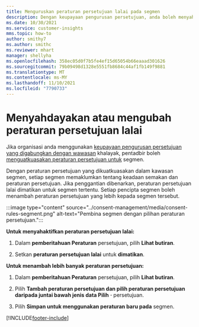 ```yaml
---
title: Menguruskan peraturan persetujuan lalai pada segmen
description: Dengan keupayaan pengurusan persetujuan, anda boleh menyahdayakan atau mengubah peraturan persetujuan lalai jika penggantian didayakan.
ms.date: 10/30/2021
ms.service: customer-insights
mms.topic: how-to
author: smithy7
ms.author: smithc
ms.reviewer: mhart
manager: shellyha
ms.openlocfilehash: 358ec05d0f7b5fe4ef15d65054b66eaaad301626
ms.sourcegitcommit: 79b09498d1328e5551fb8684c44af1fb149f9881
ms.translationtype: MT
ms.contentlocale: ms-MY
ms.lasthandoff: 11/10/2021
ms.locfileid: "7790733"
---
```

# <a name="disable-or-change-default-consent-rules"></a>Menyahdayakan atau mengubah peraturan persetujuan lalai

Jika organisasi anda menggunakan [keupayaan pengurusan persetujuan yang digabungkan dengan wawasan](../consent-management/overview.md) khalayak, pentadbir boleh [menguatkuasakan peraturan persetujuan untuk](activate-consent.md) segmen. 

Dengan peraturan persetujuan yang dikuatkuasakan dalam kawasan segmen, setiap segmen memaklumkan tentang keadaan semakan dan peraturan persetujuan. Jika penggantian dibenarkan, peraturan persetujuan lalai dimatikan untuk segmen tertentu. Setiap pencipta segmen boleh menambah peraturan persetujuan yang lebih kepada segmen tersebut. 

:::image type="content" source="../consent-management/media/consent-rules-segment.png" alt-text="Pembina segmen dengan pilihan peraturan persetujuan.":::

**Untuk menyahaktifkan peraturan persetujuan lalai:**

1. Dalam **pemberitahuan Peraturan** persetujuan, pilih **Lihat butiran**. 

1. Setkan **peraturan persetujuan lalai** untuk **dimatikan**.

**Untuk menambah lebih banyak peraturan persetujuan:**

1. Dalam **pemberitahuan Peraturan** persetujuan, pilih **Lihat butiran**. 

1. Pilih **Tambah peraturan persetujuan dan pilih peraturan persetujuan daripada juntai bawah jenis data Pilih** **·** persetujuan.

1. Pilih **Simpan untuk menggunakan peraturan baru pada** segmen.

[!INCLUDE[footer-include](../includes/footer-banner.md)] 
